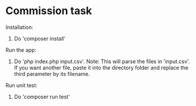 # Commission task

Installation:
1) Do 'composer install'

Run the app:
1) Do 'php index.php input.csv'.
Note: This will parse the files in 'input.csv'. If you want another file, paste it into the directory folder 
and replace the third parameter by its filename.

Run unit test:
1) Do 'composer run test'